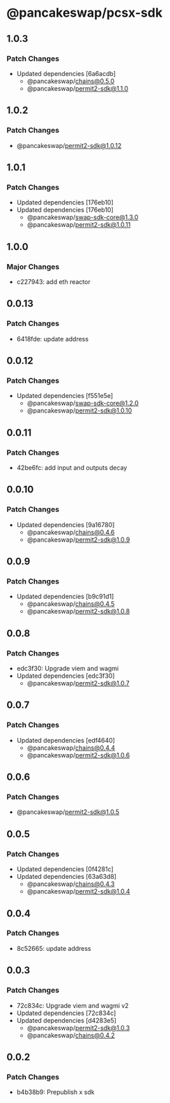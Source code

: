 # @pancakeswap/pcsx-sdk

## 1.0.3

### Patch Changes

- Updated dependencies [6a6acdb]
  - @pancakeswap/chains@0.5.0
  - @pancakeswap/permit2-sdk@1.1.0

## 1.0.2

### Patch Changes

- @pancakeswap/permit2-sdk@1.0.12

## 1.0.1

### Patch Changes

- Updated dependencies [176eb10]
- Updated dependencies [176eb10]
  - @pancakeswap/swap-sdk-core@1.3.0
  - @pancakeswap/permit2-sdk@1.0.11

## 1.0.0

### Major Changes

- c227943: add eth reactor

## 0.0.13

### Patch Changes

- 6418fde: update address

## 0.0.12

### Patch Changes

- Updated dependencies [f551e5e]
  - @pancakeswap/swap-sdk-core@1.2.0
  - @pancakeswap/permit2-sdk@1.0.10

## 0.0.11

### Patch Changes

- 42be6fc: add input and outputs decay

## 0.0.10

### Patch Changes

- Updated dependencies [9a16780]
  - @pancakeswap/chains@0.4.6
  - @pancakeswap/permit2-sdk@1.0.9

## 0.0.9

### Patch Changes

- Updated dependencies [b9c91d1]
  - @pancakeswap/chains@0.4.5
  - @pancakeswap/permit2-sdk@1.0.8

## 0.0.8

### Patch Changes

- edc3f30: Upgrade viem and wagmi
- Updated dependencies [edc3f30]
  - @pancakeswap/permit2-sdk@1.0.7

## 0.0.7

### Patch Changes

- Updated dependencies [edf4640]
  - @pancakeswap/chains@0.4.4
  - @pancakeswap/permit2-sdk@1.0.6

## 0.0.6

### Patch Changes

- @pancakeswap/permit2-sdk@1.0.5

## 0.0.5

### Patch Changes

- Updated dependencies [0f4281c]
- Updated dependencies [63a63d8]
  - @pancakeswap/chains@0.4.3
  - @pancakeswap/permit2-sdk@1.0.4

## 0.0.4

### Patch Changes

- 8c52665: update address

## 0.0.3

### Patch Changes

- 72c834c: Upgrade viem and wagmi v2
- Updated dependencies [72c834c]
- Updated dependencies [d4283e5]
  - @pancakeswap/permit2-sdk@1.0.3
  - @pancakeswap/chains@0.4.2

## 0.0.2

### Patch Changes

- b4b38b9: Prepublish x sdk
